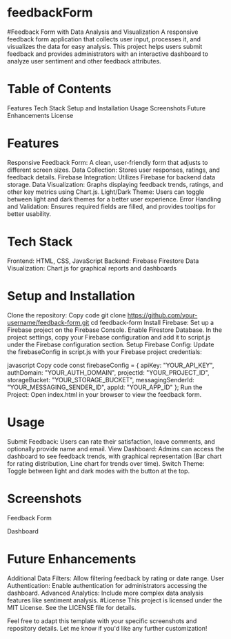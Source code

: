 # feedbackForm
#Feedback Form with Data Analysis and Visualization
A responsive feedback form application that collects user input, processes it, and visualizes the data for easy analysis. This project helps users submit feedback and provides administrators with an interactive dashboard to analyze user sentiment and other feedback attributes.

# Table of Contents
Features
Tech Stack
Setup and Installation
Usage
Screenshots
Future Enhancements
License
# Features
Responsive Feedback Form: A clean, user-friendly form that adjusts to different screen sizes.
Data Collection: Stores user responses, ratings, and feedback details.
Firebase Integration: Utilizes Firebase for backend data storage.
Data Visualization: Graphs displaying feedback trends, ratings, and other key metrics using Chart.js.
Light/Dark Theme: Users can toggle between light and dark themes for a better user experience.
Error Handling and Validation: Ensures required fields are filled, and provides tooltips for better usability.
# Tech Stack
Frontend: HTML, CSS, JavaScript
Backend: Firebase Firestore
Data Visualization: Chart.js for graphical reports and dashboards
# Setup and Installation
Clone the repository:
Copy code
git clone https://github.com/your-username/feedback-form.git
cd feedback-form
Install Firebase:
Set up a Firebase project on the Firebase Console.
Enable Firestore Database.
In the project settings, copy your Firebase configuration and add it to script.js under the Firebase configuration section.
Setup Firebase Config: Update the firebaseConfig in script.js with your Firebase project credentials:

javascript
Copy code
const firebaseConfig = {
  apiKey: "YOUR_API_KEY",
  authDomain: "YOUR_AUTH_DOMAIN",
  projectId: "YOUR_PROJECT_ID",
  storageBucket: "YOUR_STORAGE_BUCKET",
  messagingSenderId: "YOUR_MESSAGING_SENDER_ID",
  appId: "YOUR_APP_ID"
};
Run the Project: Open index.html in your browser to view the feedback form.

# Usage
Submit Feedback: Users can rate their satisfaction, leave comments, and optionally provide name and email.
View Dashboard: Admins can access the dashboard to see feedback trends, with graphical representation (Bar chart for rating distribution, Line chart for trends over time).
Switch Theme: Toggle between light and dark modes with the button at the top.
# Screenshots


Feedback Form

Dashboard

# Future Enhancements
Additional Data Filters: Allow filtering feedback by rating or date range.
User Authentication: Enable authentication for administrators accessing the dashboard.
Advanced Analytics: Include more complex data analysis features like sentiment analysis.
#License
This project is licensed under the MIT License. See the LICENSE file for details.

Feel free to adapt this template with your specific screenshots and repository details. Let me know if you'd like any further customization!
